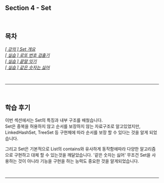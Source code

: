 ## Section 4 - Set

<br>

## 목차
*[[ 강의 ] Set 개요](집합(Set)_교집합_합집합_차집합.md)*  
*[[ 실습 ] 로또 번호 검출기](src/로또번호검출기/README.md)*  
*[[ 실습 ] 끝말 잇기](src/끝말잇기/README.md)*  
*[[ 실습 ] 같은 숫자는 싫어](src/같은숫자는싫어/README.md)*  

<br>
<hr>
<br>

## 학습 후기

이번 섹션에서는 Set의 특징과 내부 구조를 배웠습니다.  
Set은 중복을 허용하지 않고 순서를 보장하지 않는 자료구조로 알고있었지만,
LinkedHashSet, TreeSet 등 구현체에 따라 순서를 보장 할 수 있다는 것을 알게 되었습니다.

그리고 Set은 기본적으로 List의 contains와 유사하게 동작함에따라 다양한 알고리즘으로 구현하고 대체 할 수 있는것을 깨달았습니다. 
'같은 숫자는 싫어' 무조건 Set을 사용하는 것이 아니라 기능을 구현을 하는 능력도 중요한 것을 알게되었습니다.

<br>
<hr>